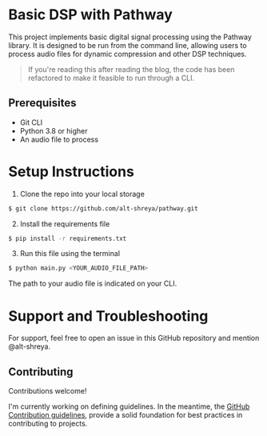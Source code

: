 # Basic DSP with Pathway
This project implements basic digital signal processing using the Pathway library. It is designed to be run from the command line, allowing users to process audio files for dynamic compression and other DSP techniques.

> If you're reading this after reading the blog, the code has been refactored to make it feasible to run through a CLI.

## Prerequisites
* Git CLI
* Python 3.8 or higher
* An audio file to process

# Setup Instructions

1. Clone the repo into your local storage
```bash
$ git clone https://github.com/alt-shreya/pathway.git
```

2. Install the requirements file

```bash
$ pip install -r requirements.txt
```

3. Run this file using the terminal

```bash
$ python main.py <YOUR_AUDIO_FILE_PATH>
```

The path to your audio file is indicated on your CLI.

# Support and Troubleshooting
For support, feel free to open an issue in this GitHub repository and mention @alt-shreya.


## Contributing

Contributions welcome! 

I'm currently working on defining guidelines. In the meantime, the [GitHub Contribution guidelines](https://docs.github.com/en/contributing), provide a solid foundation for best practices in contributing to projects. 
